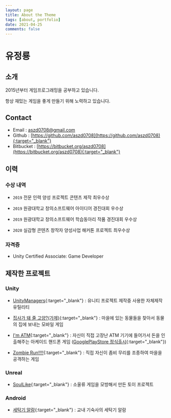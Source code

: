 ```yaml
---
layout: page
title: About the Theme
tags: [about, portfolio]
date: 2021-04-25
comments: false
---
```

    
# 유정룡

## 소개

2015년부터 게임프로그래밍을 공부하고 있습니다.

항상 재밌는 게임을 좋게 만들기 위해 노력하고 있습니다.

## Contact
- Email : <aszd0708@gmail.com>
- Github : [https://github.com/aszd0708](https://github.com/aszd0708){:target="_blank"}
- Bitbucket : [https://bitbucket.org/aszd0708](https://bitbucket.org/aszd0708){:target="_blank"}

## 이력

### 수상 내역

- `2019` 전문 인력 양성 프로젝트 콘텐츠 제작 최우수상

- `2019` 원광대학교 창의소프트웨어 아이디어 경진대회 우수상

- `2019` 원광대학교 창의소프트웨어 학습동아리 작품 경진대회 우수상

- `2020` 실감형 콘텐츠 창작자 양성사업 해커톤 프로젝트 최우수상

### 자격증

- Unity Certified Associate: Game Developer

## 제작한 프로젝트

### Unity

- [UnityManagers](https://github.com/aszd0708/UnityGameManagers){:target="_blank"} : 유니티 프로젝트 제작중 사용한 자체제작 유틸리티

- [집사가 돼 줄 고양?(가제)](https://bitbucket.org/aszd0708/meow-_versionup/src/master/){:target="_blank"} : 마을에 있는 동물들을 찾아서 동물의 집에 보내는 모바일 게임

- [I'm ATM](https://bitbucket.org/aszd0708/imatm/src/master/){:target="_blank"} : 자신이 직접 고장난 ATM 기기에 들어가서 돈을 인출해주는 아케이드 핸드폰 게임 ([GooglePlayStore 정식출시](https://play.google.com/store/apps/details?id=com.MatZip.ImATM){:target="_blank"})

- [Zombie Run!!!!](https://bitbucket.org/aszd0708/zombie-run/src/master/){:target="_blank"} : 직접 자신이 좀비 무리를 조종하여 마을을 공격하는 게임

### Unreal

- [SoulLike](https://github.com/aszd0708/SoulLike){:target="_blank"} : 소울류 게임을 모방해서 만든 토이 프로젝트

### Android

- [세탁기 알람](https://github.com/aszd0708/CoolTime){:target="_blank"} : 교내 기숙사의 세탁기 알람